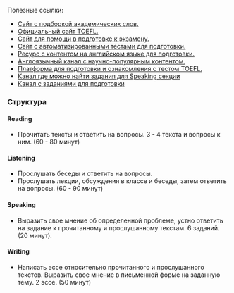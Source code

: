Полезные ссылки:
- [Сайт с подборкой академических слов.](https://www.examenglish.com)
- [Официальный сайт TOEFL.](https://www.ets.org) 
- [Сайт для помощи в подготовке к экзамену.](https://www.toeflresources.com)
- [Сайт с автоматизированными тестами для подготовки.](https://www.examenglish.com)
- [Ресурс с контентом на английском языке для подготовки.](https://www.ted.com/podcasts)
- [Англоязычный канал с научно-популярным контентом.](https://www.youtube.com/@besmart)
- [Платформа для подготовки и ознакомления с тестом TOEFL.](https://www.edx.org/search?q=toefl&tab=course)
- [Канал где можно найти задания для Speaking секции](https://www.youtube.com/@MagooshTOEFL/videos)
- [Канал с заданиями для подготовки](https://www.youtube.com/channel/UCL0ZOT3eKp4RvKcQyBZJ4bw)

### Структура
#### Reading
- Прочитать тексты и ответить на вопросы.
   3 - 4 текста и вопросы к ним. (60 - 80 минут)
#### Listening 
- Прослушать беседы и ответить на вопросы. 
- Прослушать лекции, обсуждения в классе и беседы, затем ответить на вопросы. (60 - 90 минут)
#### Speaking
- Выразить свое мнение об определенной проблеме, устно ответить на задание к прочитанному и прослушанному текстам. 6 заданий. (20 минут).
#### Writing
- Написать эссе относительно прочитанного и прослушанного текстов. Выразить свое мнение в письменной форме на заданную тему.
2 эссе. (50 минут)
